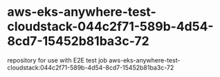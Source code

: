 # aws-eks-anywhere-test-cloudstack-044c2f71-589b-4d54-8cd7-15452b81ba3c-72
repository for use with E2E test job aws-eks-anywhere-test-cloudstack:044c2f71-589b-4d54-8cd7-15452b81ba3c-72
